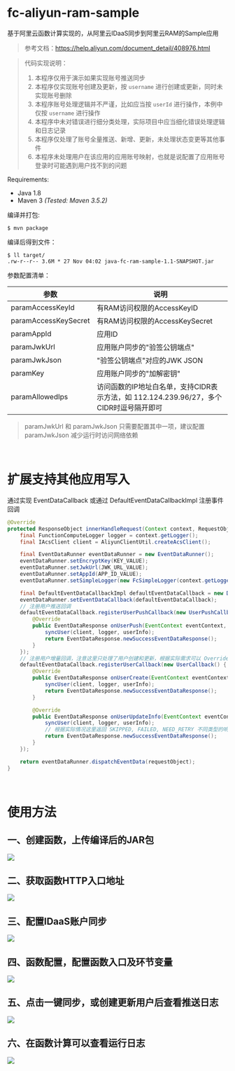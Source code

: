 # fc-aliyun-ram-sample

基于阿里云函数计算实现的，从阿里云IDaaS同步到阿里云RAM的Sample应用

> 参考文档：https://help.aliyun.com/document_detail/408976.html

> 代码实现说明：
> 1. 本程序仅用于演示如果实现账号推送同步
> 2. 本程序仅实现账号创建及更新，按 `username` 进行创建或更新，同时未实现账号删除
> 3. 本程序账号处理逻辑并不严谨，比如应当按 `userId` 进行操作，本例中仅按 `username` 进行操作
> 4. 本程序中未对错误进行细分类处理，实际项目中应当细化错误处理逻辑和日志记录
> 5. 本程序仅处理了账号全量推送、新增、更新，未处理状态变更等其他事件
> 6. 本程序未处理用户在该应用的应用账号映射，也就是说配置了应用账号登录时可能遇到用户找不到的问题

Requirements:

* Java 1.8
* Maven 3 *(Tested: Maven 3.5.2)*

编译并打包:

```shell
$ mvn package
```

编译后得到文件：

```shell
$ ll target/
.rw-r--r-- 3.6M * 27 Nov 04:02 java-fc-ram-sample-1.1-SNAPSHOT.jar
```

参数配置清单：

| 参数 | 说明                                                        |
| ---- |-----------------------------------------------------------|
| paramAccessKeyId | 有RAM访问权限的AccessKeyID                                      |
| paramAccessKeySecret | 有RAM访问权限的AccessKeySecret                                  |
| paramAppId | 应用ID                                                      |
| paramJwkUrl | 应用账户同步的"验签公钥端点"                                           |
| paramJwkJson | "验签公钥端点"对应的JWK JSON                                       |
| paramKey | 应用账户同步的"加解密钥"                                             |
| paramAllowedIps | 访问函数的IP地址白名单，支持CIDR表示方法，如 112.124.239.96/27，多个CIDR时逗号隔开即可 |

> paramJwkUrl 和 paramJwkJson 只需要配置其中一项，建议配置 paramJwkJson 减少运行时访问网络依赖

<br>

# 扩展支持其他应用写入

通过实现 EventDataCallback 或通过 DefaultEventDataCallbackImpl 注册事件回调

```java
@Override
protected ResponseObject innerHandleRequest(Context context, RequestObject requestObject) throws Exception {
    final FunctionComputeLogger logger = context.getLogger();
    final IAcsClient client = AliyunClientUtil.createAcsClient();

    final EventDataRunner eventDataRunner = new EventDataRunner();
    eventDataRunner.setEncryptKey(KEY_VALUE);
    eventDataRunner.setJwkUrl(JWK_URL_VALUE);
    eventDataRunner.setAppId(APP_ID_VALUE);
    eventDataRunner.setSimpleLogger(new FcSimpleLogger(context.getLogger()));

    final DefaultEventDataCallbackImpl defaultEventDataCallback = new DefaultEventDataCallbackImpl();
    eventDataRunner.setEventDataCallback(defaultEventDataCallback);
    // 注册用户推送回调
    defaultEventDataCallback.registerUserPushCallback(new UserPushCallback() {
        @Override
        public EventDataResponse onUserPush(EventContext eventContext, UserInfo userInfo) {
            syncUser(client, logger, userInfo);
            return EventDataResponse.newSuccessEventDataResponse();
        }
    });
    // 注册用户增量回调，注意这里只处理了用户创建和更新，根据实际需求可以 Override 需要的函数
    defaultEventDataCallback.registerUserCallback(new UserCallback() {
        @Override
        public EventDataResponse onUserCreate(EventContext eventContext, UserInfo userInfo) {
            syncUser(client, logger, userInfo);
            return EventDataResponse.newSuccessEventDataResponse();
        }

        @Override
        public EventDataResponse onUserUpdateInfo(EventContext eventContext, UserInfo userInfo) {
            syncUser(client, logger, userInfo);
            // 根据实际情况这里返回 SKIPPED, FAILED, NEED_RETRY 不同类型的响应结果
            return EventDataResponse.newSuccessEventDataResponse();
        }
    });

    return eventDataRunner.dispatchEventData(requestObject);
}
```

<br>

# 使用方法

## 一、创建函数，上传编译后的JAR包
![](pics/01-fc-upload.png)

## 二、获取函数HTTP入口地址
![](pics/02-fc-endpoint.png)

## 三、配置IDaaS账户同步
![](pics/03-app-config.png)

## 四、函数配置，配置函数入口及环节变量
![](pics/04-fc-config.png)

## 五、点击一键同步，或创建更新用户后查看推送日志
![](pics/05-app-log.png)

## 六、在函数计算可以查看运行日志
![](pics/06-fc-log.png)

